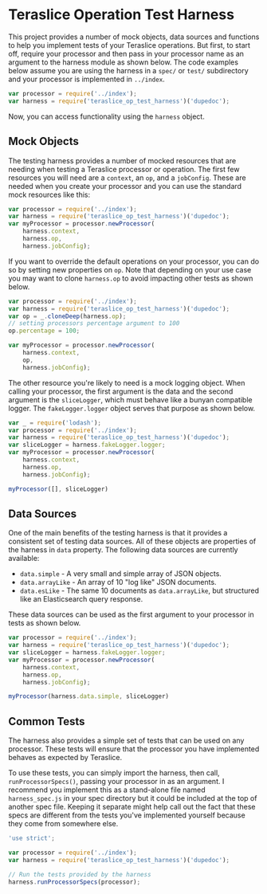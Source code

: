 # Teraslice Operation Test Harness

This project provides a number of mock objects, data sources and functions to
help you implement tests of your Teraslice operations.  But first, to start off,
require your processor and then pass in your processor name as an argument to
the harness module as shown below.  The code examples below assume you are using
the harness in a `spec/` or `test/` subdirectory and your processor is
implemented in `../index`.

```javascript
var processor = require('../index');
var harness = require('teraslice_op_test_harness')('dupedoc');
```

Now, you can access functionality using the `harness` object.

## Mock Objects

The testing harness provides a number of mocked resources that are needing when
testing a Teraslice processor or operation.  The first few resources you will
need are a `context`, an `op`, and a `jobConfig`.  These are needed when you
create your processor and you can use the standard mock resources like this:

```javascript
var processor = require('../index');
var harness = require('teraslice_op_test_harness')('dupedoc');
var myProcessor = processor.newProcessor(
    harness.context,
    harness.op,
    harness.jobConfig);
```

If you want to override the default operations on your processor, you can do so
by setting new properties on `op`.  Note that depending on your use case you may
want to clone `harness.op` to avoid impacting other tests as shown below.

```javascript
var processor = require('../index');
var harness = require('teraslice_op_test_harness')('dupedoc');
var op = _.cloneDeep(harness.op);
// setting processors percentage argument to 100
op.percentage = 100;

var myProcessor = processor.newProcessor(
    harness.context,
    op,
    harness.jobConfig);
```

The other resource you're likely to need is a mock logging object.  When calling
your processor, the first argument is the data and the second argument is the
`sliceLogger`, which must behave like a bunyan compatible logger.  The
`fakeLogger.logger` object serves that purpose as shown below.

```javascript
var _ = require('lodash');
var processor = require('../index');
var harness = require('teraslice_op_test_harness')('dupedoc');
var sliceLogger = harness.fakeLogger.logger;
var myProcessor = processor.newProcessor(
    harness.context,
    harness.op,
    harness.jobConfig);

myProcessor([], sliceLogger)
```

## Data Sources

One of the main benefits of the testing harness is that it provides a consistent
set of testing data sources.  All of these objects are properties of the harness
in `data` property.  The following data sources are currently available:

* `data.simple` - A very small and simple array of JSON objects.
* `data.arrayLike` - An array of 10 "log like" JSON documents.
* `data.esLike` - The same 10 documents as `data.arrayLike`, but structured like
  an Elasticsearch query response.

These data sources can be used as the first argument to your processor in tests
as shown below.

```javascript
var processor = require('../index');
var harness = require('teraslice_op_test_harness')('dupedoc');
var sliceLogger = harness.fakeLogger.logger;
var myProcessor = processor.newProcessor(
    harness.context,
    harness.op,
    harness.jobConfig);

myProcessor(harness.data.simple, sliceLogger)
```

## Common Tests

The harness also provides a simple set of tests that can be used on any
processor.  These tests will ensure that the processor you have implemented
behaves as expected by Teraslice.

To use these tests, you can simply import the harness, then call,
`runProcessorSpecs()`, passing your processor in as an argument.  I recommend
you implement this as a stand-alone file named `harness_spec.js` in your spec
directory but it could be included at the top of another spec file.  Keeping it
separate might help call out the fact that these specs are different from the
tests you've implemented yourself because they come from somewhere else.

```javascript
'use strict';

var processor = require('../index');
var harness = require('teraslice_op_test_harness')('dupedoc');

// Run the tests provided by the harness
harness.runProcessorSpecs(processor);
```
